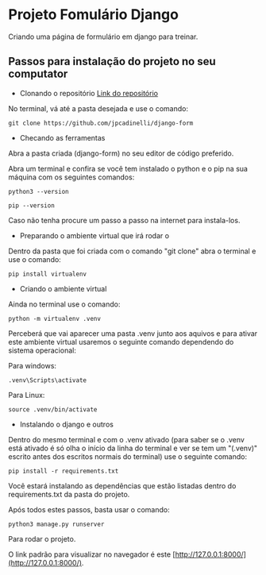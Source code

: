 # Projeto Fomulário Django
Criando uma página de formulário em django para treinar.

## Passos para instalação do projeto no seu computator

- Clonando o repositório
[Link do repositório](https://github.com/jpcadinelli/django-form)

No terminal, vá até a pasta desejada e use o comando:

```
git clone https://github.com/jpcadinelli/django-form
```

- Checando as ferramentas

Abra a pasta criada (django-form) no seu editor de código preferido.

Abra um terminal e confira se você tem instalado o python e o pip na sua máquina com os seguintes comandos:

```
python3 --version
```

```
pip --version
```

Caso não tenha procure um passo a passo na internet para instala-los.

- Preparando o ambiente virtual que irá rodar o 

Dentro da pasta que foi criada com o comando "git clone" abra o terminal e use o comando:

```
pip install virtualenv
```

- Criando o ambiente virtual

Ainda no terminal use o comando:

```
python -m virtualenv .venv
```
Perceberá que vai aparecer uma pasta .venv junto aos aquivos e para ativar este ambiente virtual usaremos o seguinte comando dependendo do sistema operacional:

Para windows:
```
.venv\Scripts\activate
```
Para Linux:
```
source .venv/bin/activate
```

- Instalando o django e outros

Dentro do mesmo terminal e com o .venv ativado (para saber se o .venv está ativado é só olha o início da linha do terminal e ver se tem um "(.venv)" escrito antes dos escritos normais do terminal) use o seguinte comando:

```
pip install -r requirements.txt
```

Você estará instalando as dependências que estão listadas dentro do requirements.txt da pasta do projeto.

Após todos estes passos, basta usar o comando:

```
python3 manage.py runserver
```

Para rodar o projeto.

O link padrão para visualizar no navegador é este [http://127.0.0.1:8000/](http://127.0.0.1:8000/).